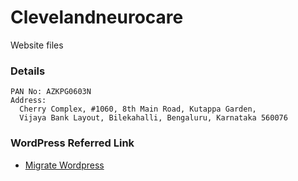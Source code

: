 # Clevelandneurocare
Website files 


### Details

```
PAN No: AZKPG0603N
Address: 
  Cherry Complex, #1060, 8th Main Road, Kutappa Garden, 
  Vijaya Bank Layout, Bilekahalli, Bengaluru, Karnataka 560076
```

### WordPress Referred Link
* [Migrate Wordpress](https://www.hostinger.in/tutorials/how-to-migrate-wordpress)
